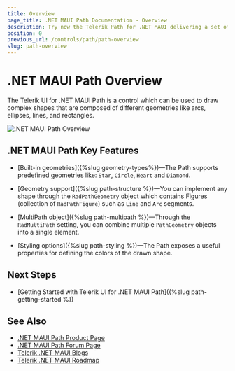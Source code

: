 ```yaml
---
title: Overview
page_title: .NET MAUI Path Documentation - Overview
description: Try now the Telerik Path for .NET MAUI delivering a set of options for drawing complex shapes composed of various geometries like arcs, ellipses, lines, and rectangles.
position: 0
previous_url: /controls/path/path-overview
slug: path-overview
---
```


# .NET MAUI Path Overview

The Telerik UI for .NET MAUI Path is a control which can be used to draw complex shapes that are composed of different geometries like arcs, ellipses, lines, and rectangles.

![.NET MAUI Path Overview](images/paths.png)

## .NET MAUI Path Key Features

* [Built-in geometries]({%slug geometry-types%})&mdash;The Path supports predefined geometries like: `Star`, `Circle`, `Heart` and `Diamond`.

* [Geometry support]({%slug path-structure %})&mdash;You can implement any shape through the `RadPathGeometry` object which contains Figures (collection of `RadPathFigure`) such as `Line` and `Arc` segments.

* [MultiPath object]({%slug path-multipath %})&mdash;Through the `RadMultiPath` setting, you can combine multiple `PathGeometry` objects into a single element.

* [Styling options]({%slug path-styling %})&mdash;The Path exposes a useful properties for defining the colors of the drawn shape.

## Next Steps

* [Getting Started with Telerik UI for .NET MAUI Path]({%slug path-getting-started %})

## See Also

- [.NET MAUI Path Product Page](https://www.telerik.com/maui-ui/path)
- [.NET MAUI Path Forum Page](https://www.telerik.com/forums/maui?tagId=1783)
- [Telerik .NET MAUI Blogs](https://www.telerik.com/blogs/mobile-net-maui)
- [Telerik .NET MAUI Roadmap](https://www.telerik.com/support/whats-new/maui-ui/roadmap)

